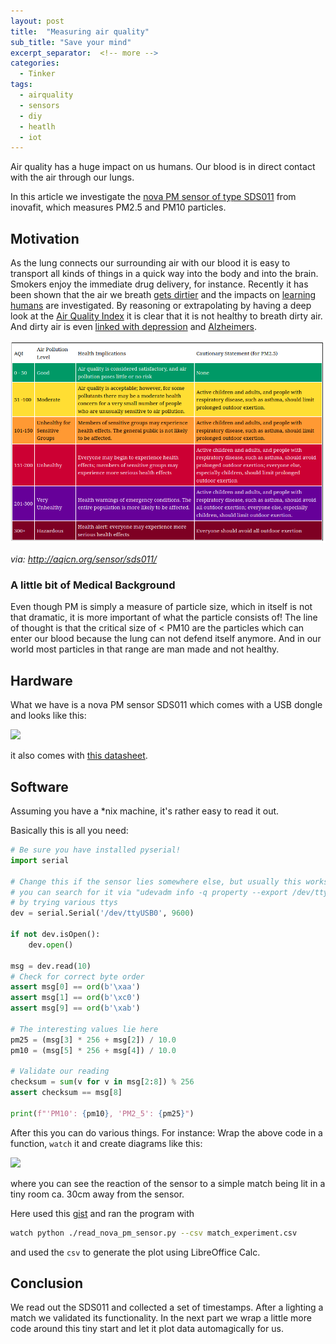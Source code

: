 ```yaml
---
layout: post
title:  "Measuring air quality"
sub_title: "Save your mind"
excerpt_separator:  <!-- more -->
categories:
  - Tinker
tags:
  - airquality
  - sensors
  - diy
  - heatlh
  - iot
---
```


Air quality has a huge impact on us humans. Our blood is in direct contact with the air through our lungs.

In this article we investigate the [nova PM sensor of type SDS011](http://aqicn.org/sensor/sds011/) from inovafit, which measures PM2.5 and PM10 particles.

<!-- more -->


## Motivation

As the lung connects our surrounding air with our blood it is easy to transport all kinds of things in a quick way into the body and into the brain. Smokers enjoy the immediate drug delivery, for instance.
Recently it has been shown that the air we breath [gets dirtier](https://www.nytimes.com/interactive/2019/10/24/climate/air-pollution-increase.html) and the impacts on [learning humans](https://www.edworkingpapers.com/ai20-188) are investigated. By reasoning or extrapolating by having a deep look at the [Air Quality Index](https://en.wikipedia.org/wiki/Air_quality_index) it is clear that it is not healthy to breath dirty air. And dirty air is even [linked with depression](https://www.theguardian.com/environment/2019/dec/18/depression-and-suicide-linked-to-air-pollution-in-new-global-study) and [Alzheimers](https://www.theguardian.com/environment/2016/sep/05/toxic-air-pollution-particles-found-in-human-brains-links-alzheimers).

![](../assets/img/20200131_AirQualityLevels.png)

_via: http://aqicn.org/sensor/sds011/_

### A little bit of Medical Background

Even though PM is simply a measure of particle size, which in itself is not that dramatic, it is more important of what the particle consists of! The line of thought is that the critical size of < PM10 are the particles which can enter our blood because the lung can not defend itself anymore. And in our world most particles in that range are man made and not healthy.

## Hardware

What we have is a nova PM sensor SDS011 which comes with a USB dongle and looks like this:

![](https://rscircus.github.io/assets/img/20200131_AirQualitySensor.jpeg)

it also comes with [this datasheet](http://www.inovafitness.com/software/SDS011%20laser%20PM2.5%20sensor%20specification-V1.3.pdf).

## Software

Assuming you have a *nix machine, it's rather easy to read it out.

Basically this is all you need:

```python
# Be sure you have installed pyserial!
import serial

# Change this if the sensor lies somewhere else, but usually this works.
# you can search for it via "udevadm info -q property --export /dev/ttyUSB0"
# by trying various ttys
dev = serial.Serial('/dev/ttyUSB0', 9600)

if not dev.isOpen():
    dev.open()

msg = dev.read(10)
# Check for correct byte order
assert msg[0] == ord(b'\xaa')
assert msg[1] == ord(b'\xc0')
assert msg[9] == ord(b'\xab')

# The interesting values lie here
pm25 = (msg[3] * 256 + msg[2]) / 10.0
pm10 = (msg[5] * 256 + msg[4]) / 10.0

# Validate our reading
checksum = sum(v for v in msg[2:8]) % 256
assert checksum == msg[8]

print(f"'PM10': {pm10}, 'PM2_5': {pm25}")
```

After this you can do various things. For instance: Wrap the above code in a function, `watch` it and create diagrams like this:

![](https://rscircus.github.io/assets/img/20200131_AirQualityReading.jpeg)

where you can see the reaction of the sensor to a simple match being lit in a tiny room ca. 30cm away from the sensor.

Here used this [gist](https://gist.github.com/marw/9bdd78b430c8ece8662ec403e04c75fe) and ran the program with

```bash
watch python ./read_nova_pm_sensor.py --csv match_experiment.csv
```

and used the `csv` to generate the plot using LibreOffice Calc.

## Conclusion

We read out the SDS011 and collected a set of timestamps. After a lighting a match we validated its functionality. In the next part we wrap a little more code around this tiny start and let it plot data automagically for us.
